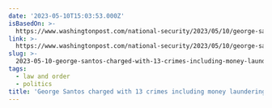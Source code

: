 ```yaml
---
date: '2023-05-10T15:03:53.000Z'
isBasedOn: >-
  https://www.washingtonpost.com/national-security/2023/05/10/george-santos-charges/
link: >-
  https://www.washingtonpost.com/national-security/2023/05/10/george-santos-charges/
slug: >-
  2023-05-10-george-santos-charged-with-13-crimes-including-money-laundering-fraud-th
tags:
  - law and order
  - politics
title: 'George Santos charged with 13 crimes including money laundering, fraud - Th'
---
```


